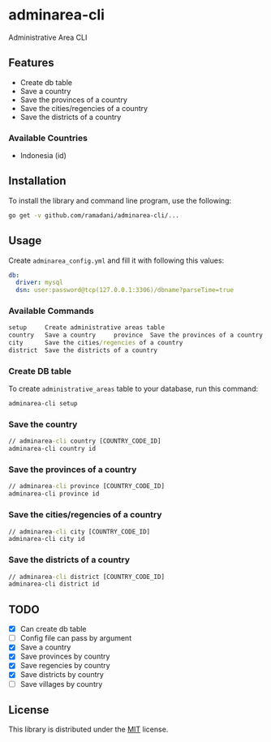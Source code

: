 # adminarea-cli

Administrative Area CLI

## Features

* Create db table
* Save a country
* Save the provinces of a country
* Save the cities/regencies of a country
* Save the districts of a country

### Available Countries

- Indonesia (id)

## Installation

To install the library and command line program, use the following:

```bash
go get -v github.com/ramadani/adminarea-cli/...
```

## Usage

Create `adminarea_config.yml` and fill it with following this values:

```yaml
db:
  driver: mysql
  dsn: user:password@tcp(127.0.0.1:3306)/dbname?parseTime=true
```

### Available Commands

```cmd
setup     Create administrative areas table
country   Save a country     province  Save the provinces of a country
city      Save the cities/regencies of a country
district  Save the districts of a country
```

### Create DB table

To create `administrative_areas` table to your database, run this command:

```cmd
adminarea-cli setup
```

### Save the country

```cmd
// adminarea-cli country [COUNTRY_CODE_ID]
adminarea-cli country id
```

### Save the provinces of a country

```cmd
// adminarea-cli province [COUNTRY_CODE_ID]
adminarea-cli province id
```

### Save the cities/regencies of a country

```cmd
// adminarea-cli city [COUNTRY_CODE_ID]
adminarea-cli city id
```

### Save the districts of a country

```cmd
// adminarea-cli district [COUNTRY_CODE_ID]
adminarea-cli district id
```

## TODO

- [x] Can create db table
- [ ] Config file can pass by argument
- [x] Save a country
- [x] Save provinces by country
- [x] Save regencies by country
- [x] Save districts by country
- [ ] Save villages by country

## License

This library is distributed under the [MIT](LICENSE) license.
